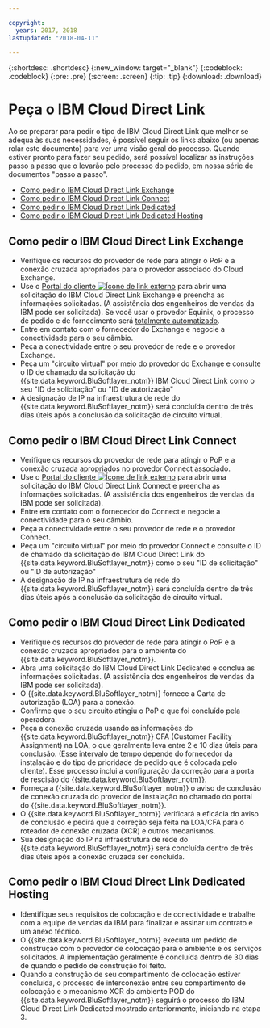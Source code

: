 ```yaml
---

copyright:
  years: 2017, 2018
lastupdated: "2018-04-11"

---
```


{:shortdesc: .shortdesc}
{:new_window: target="_blank"}
{:codeblock: .codeblock}
{:pre: .pre}
{:screen: .screen}
{:tip: .tip}
{:download: .download}

# Peça o IBM Cloud Direct Link

Ao se preparar para pedir o tipo de IBM Cloud Direct Link que melhor se adequa às suas necessidades, é possível seguir
os links abaixo (ou apenas rolar este documento) para ver uma visão geral do processo. Quando estiver pronto para fazer seu
pedido, será possível localizar as instruções passo a passo que o levarão pelo processo do pedido, em nossa série de documentos "passo a
passo".

* [Como pedir o IBM Cloud Direct Link Exchange](how-to-order.html#how-to-order-ibm-cloud-direct-link-exchange)
* [Como pedir o IBM Cloud Direct Link Connect](how-to-order.html#how-to-order-ibm-cloud-direct-link-connect)
* [Como pedir o IBM Cloud Direct Link Dedicated](how-to-order.html#how-to-order-ibm-cloud-direct-link-dedicated)
* [Como pedir o IBM Cloud Direct Link Dedicated Hosting](how-to-order.html#how-to-order-ibm-cloud-direct-link-dedicated-hosting)

## Como pedir o IBM Cloud Direct Link Exchange

 * Verifique os recursos do provedor de rede para atingir o PoP e a conexão cruzada apropriados para o provedor associado do Cloud Exchange.
 * Use o [Portal do cliente ![Ícone de link externo](../../icons/launch-glyph.svg "Ícone de link externo")](https://control.softlayer.com/) para abrir uma solicitação do IBM Cloud Direct Link Exchange e preencha as informações solicitadas. (A assistência dos engenheiros de vendas da IBM pode ser solicitada). 
Se você usar o provedor Equinix, o processo de pedido e de fornecimento será
[totalmente automatizado](cloud-exchange-automation.html).
 * Entre em contato com o fornecedor do Exchange e negocie a conectividade para o seu câmbio.
 * Peça a conectividade entre o seu provedor de rede e o provedor Exchange.
 * Peça um "circuito virtual" por meio do provedor do Exchange e consulte o ID de chamado da solicitação do
{{site.data.keyword.BluSoftlayer_notm}} IBM Cloud Direct Link como o seu "ID de solicitação" ou "ID de
autorização"
 * A designação de IP na infraestrutura de rede do {{site.data.keyword.BluSoftlayer_notm}} será concluída dentro de três dias úteis após a conclusão da solicitação de circuito virtual.

## Como pedir o IBM Cloud Direct Link Connect

 * Verifique os recursos do provedor de rede para atingir o PoP e a conexão cruzada apropriados no provedor Connect associado.
 * Use o [Portal do cliente ![Ícone de link externo](../../icons/launch-glyph.svg "Ícone de link externo")](https://control.softlayer.com/) para abrir uma solicitação do IBM Cloud Direct Link Connect e preencha as informações solicitadas. (A assistência dos engenheiros de vendas da IBM pode ser solicitada). 
 * Entre em contato com o fornecedor do Connect e negocie a conectividade para o seu câmbio.
 * Peça a conectividade entre o seu provedor de rede e o provedor Connect.
 * Peça um "circuito virtual" por meio do provedor Connect e consulte o ID de chamado da solicitação do IBM Cloud Direct Link do {{site.data.keyword.BluSoftlayer_notm}} como o seu "ID de solicitação" ou "ID de autorização"
 * A designação de IP na infraestrutura de rede do {{site.data.keyword.BluSoftlayer_notm}} será concluída dentro de três dias úteis após a conclusão da solicitação de circuito virtual.

## Como pedir o IBM Cloud Direct Link Dedicated

 * Verifique os recursos do provedor de rede para atingir o PoP e a conexão cruzada apropriados para o ambiente do {{site.data.keyword.BluSoftlayer_notm}}.
 * Abra uma solicitação do IBM Cloud Direct Link Dedicated e conclua as informações solicitadas. (A assistência dos engenheiros de vendas da IBM pode ser solicitada).
 * O {{site.data.keyword.BluSoftlayer_notm}} fornece a Carta de autorização (LOA) para a conexão.
 * Confirme que o seu circuito atingiu o PoP e que foi concluído pela operadora.
 * Peça a conexão cruzada usando as informações do {{site.data.keyword.BluSoftlayer_notm}} CFA (Customer Facility Assignment) na LOA, o que geralmente leva entre 2 e 10 dias úteis para conclusão. (Esse intervalo de tempo depende do fornecedor da instalação e do tipo de prioridade de pedido que é colocada pelo cliente). Esse processo inclui a configuração da correção para a porta de rescisão do {{site.data.keyword.BluSoftlayer_notm}}.
 * Forneça a {{site.data.keyword.BluSoftlayer_notm}} o aviso de conclusão de conexão cruzada do provedor de instalação no chamado do portal do {{site.data.keyword.BluSoftlayer_notm}}.
 * O {{site.data.keyword.BluSoftlayer_notm}} verificará a eficácia do aviso de conclusão e pedirá que a correção seja feita na LOA/CFA para o roteador de conexão cruzada (XCR) e outros mecanismos.
 * Sua designação do IP na infraestrutura de rede do {{site.data.keyword.BluSoftlayer_notm}} será concluída dentro de três dias úteis após a conexão cruzada ser concluída.

## Como pedir o IBM Cloud Direct Link Dedicated Hosting

 * Identifique seus requisitos de colocação e de conectividade e trabalhe com a equipe de vendas da IBM para finalizar e assinar um contrato e um anexo técnico.
 * O {{site.data.keyword.BluSoftlayer_notm}} executa um pedido de construção com o provedor de colocação para o ambiente e os serviços solicitados. A implementação geralmente é concluída dentro de 30 dias de quando o pedido de construção foi feito.
 * Quando a construção de seu compartimento de colocação estiver concluída, o processo de interconexão entre seu compartimento
de colocação e o mecanismo XCR do ambiente POD do {{site.data.keyword.BluSoftlayer_notm}} seguirá o processo do IBM
Cloud Direct Link Dedicated mostrado anteriormente, iniciando na etapa 3.
